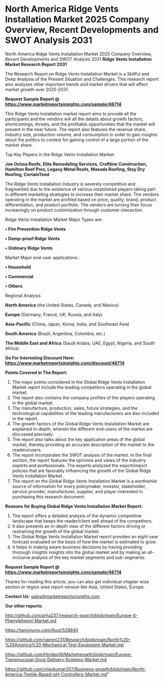 # North America Ridge Vents Installation Market 2025 Company Overview, Recent Developments and SWOT Analysis 2031
North America Ridge Vents Installation Market 2025 Company Overview, Recent Developments and SWOT Analysis 2031
<strong>Ridge Vents Installation Market Research Report 2031</strong>

The Research Report on Ridge Vents Installation Market is a Skillful and Deep Analysis of the Present Situation and Challenges. This research report also analyzes other important trends and market drivers that will affect market growth over 2025-2031.

<strong>Request Sample Report @ <a href=https://www.marketreportsinsights.com/sample/46714>https://www.marketreportsinsights.com/sample/46714</a></strong>

This Ridge Vents Installation market report aims to provide all the participants and the vendors will all the details about growth factors, shortcomings, threats, and the profitable opportunities that the market will present in the near future. The report also features the revenue share, industry size, production volume, and consumption in order to gain insights about the politics to contest for gaining control of a large portion of the market share.

Top Key Players in the Ridge Vents Installation Market:

<strong>Joe Ochoa Roofs, Elite Remodeling Services, Craftline Construction, Hamilton Roof Pros, Legacy Metal Roofs, Masada Roofing, Stay Dry Roofing, CertainTeed</strong>

The Ridge Vents Installation Industry is severely competitive and fragmented due to the existence of various established players taking part in different marketing strategies to increase their market share. The vendors operating in the market are profiled based on price, quality, brand, product differentiation, and product portfolio. The vendors are turning their focus increasingly on product customization through customer interaction.

Ridge Vents Installation Market Major Types are:

<strong>•  Fire Prevention Ridge Vents

•  Damp-proof Ridge Vents

•  Ordinary Ridge Vents</strong>

Market Major end-user applications :

<strong>•  Household

•  Commercial

•  Others</strong>

Regional Analysis

</u><strong><b>North America</b></strong> (the United States, Canada, and Mexico)

<strong><b>Europe </b></strong>(Germany, France, UK, Russia, and Italy)

<strong><b>Asia-Pacific</b></strong> (China, Japan, Korea, India, and Southeast Asia)

<strong><b>South America</b></strong> (Brazil, Argentina, Colombia, etc.)

<strong><b>The Middle East and Africa</b></strong> (Saudi Arabia, UAE, Egypt, Nigeria, and South Africa)

<strong>Go For Interesting Discount Here: <a href=https://www.marketreportsinsights.com/discount/46714>https://www.marketreportsinsights.com/discount/46714</a></strong>

<strong>Points Covered in The Report:</strong>
<ol>
  <li>The major points considered in the Global Ridge Vents Installation Market report include the leading competitors operating in the global market.</li>
  <li>The report also contains the company profiles of the players operating in the global market.</li>
  <li>The manufacture, production, sales, future strategies, and the technological capabilities of the leading manufacturers are also included in the report.</li>
  <li>The growth factors of the Global Ridge Vents Installation Market are explained in-depth, wherein the different end-users of the market are discussed precisely.</li>
  <li>The report also talks about the key application areas of the global market, thereby providing an accurate description of the market to the readers/users.</li>
  <li>The report incorporates the SWOT analysis of the market. In the final section, the report features the opinions and views of the industry experts and professionals. The experts analyzed the export/import policies that are favorably influencing the growth of the Global Ridge Vents Installation Market.</li>
  <li>The report on the Global Ridge Vents Installation Market is a worthwhile source of information for every policymaker, investor, stakeholder, service provider, manufacturer, supplier, and player interested in purchasing this research document.</li>
</ol>
<strong>Reasons for Buying Global Ridge Vents Installation Market Report:</strong>

<ol>
  <li>The report offers a detailed analysis of the dynamic competitive landscape that keeps the reader/client well ahead of the competitors.</li>
  <li>It also presents an in-depth view of the different factors driving or restraining the growth of the global market.</li>
  <li>The Global Ridge Vents Installation Market report provides an eight-year forecast evaluated on the basis of how the market is estimated to grow.</li>
  <li>It helps in making aware business decisions by having providing thorough insights insights into the global market and by making an all-inclusive analysis of the key market segments and sub-segments.</li>
</ol>
<strong>Request Sample Report @ <a href=https://www.marketreportsinsights.com/sample/46714>https://www.marketreportsinsights.com/sample/46714</a></strong>


Thanks for reading this article; you can also get individual chapter wise section or region wise report version like Asia, United States, Europe.

<strong>Contact Us:</strong>
sales@marketreportsinsights.com

<strong>Our other reports:</strong>

<a href=http://github.com/arha237/research-search/blob/main/Europe-4-Phenylphenol-Market.md>http://github.com/arha237/research-search/blob/main/Europe-4-Phenylphenol-Market.md</a>

<a href=https://tanomuno.com/illust/528840>https://tanomuno.com/illust/528840</a>

<a href=https://github.com/yamini231/Research/blob/main/North%20-%20America%20-Mechanical-Test-Equipment-Market.md>https://github.com/yamini231/Research/blob/main/North%20-%20America%20-Mechanical-Test-Equipment-Market.md</a>

<a href=https://github.com/Hindavii9/Marketgrowth/blob/main/Europe-Transmucosal-Drug-Delivery-Systems-Market.md>https://github.com/Hindavii9/Marketgrowth/blob/main/Europe-Transmucosal-Drug-Delivery-Systems-Market.md</a>

<a href=https://github.com/vijaykumar207/Business-growth/blob/main/North-America-Textile-Based-pH-Controllers-Market.md>https://github.com/vijaykumar207/Business-growth/blob/main/North-America-Textile-Based-pH-Controllers-Market.md</a>"
